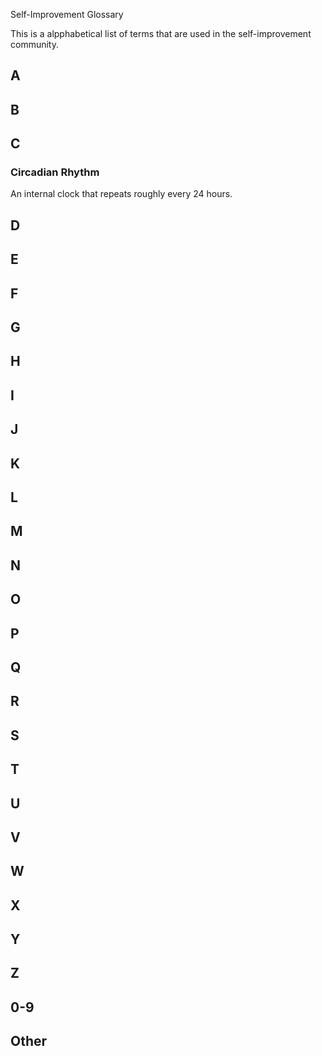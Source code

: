 Self-Improvement Glossary

This is a alpphabetical list of terms that are used in the self-improvement community.

## A

## B

## C

### Circadian Rhythm

An internal clock that repeats roughly every 24 hours.

## D

## E

## F

## G

## H

## I

## J

## K

## L

## M

## N

## O

## P

## Q

## R

## S

## T

## U

## V

## W

## X

## Y

## Z

## 0-9

## Other
